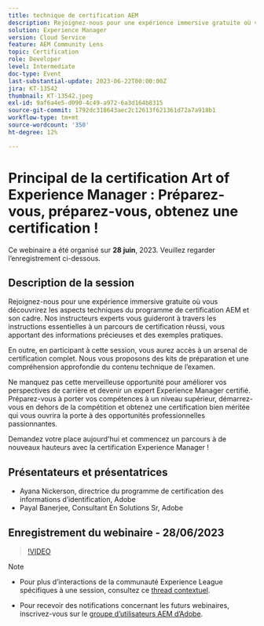```yaml
---
title: technique de certification AEM
description: Rejoignez-nous pour une expérience immersive gratuite où vous découvrirez les aspects techniques du programme de certification AEM et son cadre. Nos instructeurs experts vous guideront à travers les instructions essentielles à la réussite d’un parcours de certification, en vous dotant d’informations précieuses et d’exemples pratiques. De plus, en participant à cette session, vous aurez accès à un arsenal de certification complet. Nous vous fournirons des outils de préparation et une compréhension approfondie du contenu technique de l'examen. Ne manquez pas cette merveilleuse opportunité d'améliorer vos perspectives de carrière et de devenir un expert Experience Manager certifié. Préparez-vous à porter vos compétences au niveau supérieur, démarrez-vous en dehors du jeu, et obtenez une certification bien méritée qui vous ouvrira la porte à des opportunités professionnelles passionnantes. Réclamez votre place aujourd'hui et commencez à atteindre de nouveaux sommets avec la certification Experience Manager !
solution: Experience Manager
version: Cloud Service
feature: AEM Community Lens
topic: Certification
role: Developer
level: Intermediate
doc-type: Event
last-substantial-update: 2023-06-22T00:00:00Z
jira: KT-13542
thumbnail: KT-13542.jpeg
exl-id: 9af6a4e5-d090-4c49-a972-6a3d164b8315
source-git-commit: 1792dc318643aec2c12613f621361d72a7a918b1
workflow-type: tm+mt
source-wordcount: '350'
ht-degree: 12%

---
```


# Principal de la certification Art of Experience Manager : Préparez-vous, préparez-vous, obtenez une certification !

Ce webinaire a été organisé sur **28 juin**, 2023. Veuillez regarder l’enregistrement ci-dessous.

## Description de la session

Rejoignez-nous pour une expérience immersive gratuite où vous découvrirez les aspects techniques du programme de certification AEM et son cadre. Nos instructeurs experts vous guideront à travers les instructions essentielles à un parcours de certification réussi, vous apportant des informations précieuses et des exemples pratiques.

En outre, en participant à cette session, vous aurez accès à un arsenal de certification complet. Nous vous proposons des kits de préparation et une compréhension approfondie du contenu technique de l’examen.

Ne manquez pas cette merveilleuse opportunité pour améliorer vos perspectives de carrière et devenir un expert Experience Manager certifié. Préparez-vous à porter vos compétences à un niveau supérieur, démarrez-vous en dehors de la compétition et obtenez une certification bien méritée qui vous ouvrira la porte à des opportunités professionnelles passionnantes.

Demandez votre place aujourd&#39;hui et commencez un parcours à de nouveaux hauteurs avec la certification Experience Manager !

## Présentateurs et présentatrices

* Ayana Nickerson, directrice du programme de certification des informations d’identification, Adobe
* Payal Banerjee, Consultant En Solutions Sr, Adobe

## Enregistrement du webinaire - 28/06/2023

>[!VIDEO](https://video.tv.adobe.com/v/3421028)

>[!NOTE]
>
>* Pour plus d’interactions de la communauté Experience League spécifiques à une session, consultez ce [thread contextuel](https://adobe.ly/3p2CmbA).
>
>* Pour recevoir des notifications concernant les futurs webinaires, inscrivez-vous sur le [groupe d’utilisateurs AEM d’Adobe](https://aem-augs.adobe.com/).
